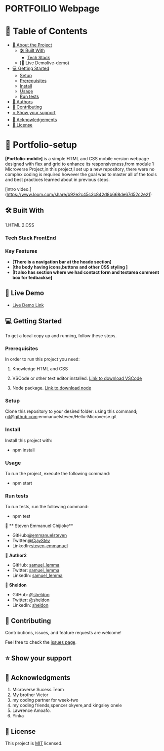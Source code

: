 # PORTFOILIO Webpage

# 📗 Table of Contents

- [📖 About the Project](#about-project)
  - [🛠 Built With](#built-with)
    - [Tech Stack](#tech-stack)
  - [🚀 Live Demolive-demo)
- [💻 Getting Started](#getting-started)
  - [Setup](#setup)
  - [Prerequisites](#prerequisites)
  - [Install](#install)
  - [Usage](#usage)
  - [Run tests](#run-tests)
- [👥 Authors](#authors)
- [🤝 Contributing](#contributing)
- [⭐️ Show your support](#support)
- [🙏 Acknowledgements](#acknowledgements)
- [📝 License](#license)

# 📖 Portfolio-setup

**[Portfolio-mobile]** is a simple HTML and CSS mobile version webpage designed with flex  and grid to enhance its responsiveness,from module 1  Microverse Project,in this project,I set up a new repository, there were no complex coding is required however the  goal was to master all of the tools and best practices learned about in previous steps.

[intro video.] (https://www.loom.com/share/b92e2c45c3c842d8b668de67d52c2e21)

## 🛠 Built With 
1.HTML
2.CSS


### Tech Stack  FrontEnd

### Key Features 

- **[There is a navigation bar at the heade section]**
- **[the body having icons,buttons and other CSS styling ]**
- **[It also has section where we had contact form and textarea comment box for fedbackse]**

## 🚀 Live Demo 

- [Live Demo Link]( https://emmanuelsteven.github.io/Portfolio/)

## 💻 Getting Started 
 
To get a local copy up and running, follow these steps.

### Prerequisites

In order to run this project you need:
1. Knowledge HTML and CSS

2. VSCode or other text editor installed. [Link to download VSCode](https://code.visualstudio.com/download)

3. Node package. [Link to download node](https://nodejs.org/en/download/)

### Setup

Clone this repository to your desired folder: using this command;
git@github.com:emmanuelsteven/Hello-Microverse.git


### Install

Install this project with:

- npm install

### Usage

To run the project, execute the following command:

- npm start

### Run tests

To run tests, run the following command:

  - npm test

👤 ** Steven Emmanuel Chijioke**

- GitHub:[@emmanuelsteven](https://github.com/emmanuelsteven)
- Twitter:[@CjayStev](https://twitter.com/CjayStev)
- LinkedIn:[steven-emmanuel](https://www.linkedin.com/in/steven-emmanuel-75a03a141/)

👤 **Author2**

- GitHub: [samuel_lemma](https://github.com/sam2if)
- Twitter: [samuel_lemma](https://twitter.com/samuellemma3733)
- LinkedIn: [samuel_lemma](https://www.linkedin.com/in/samuel-lemma-7479b1214/)

👤 **Sheldon**

- GitHub: [@sheldon](https://github.com/githubhandle)
- Twitter: [@sheldon](https://twitter.com/twitterhandle)
- LinkedIn: [sheldon](https://linkedin.com/in/linkedinhandle)

## 🤝 Contributing 

Contributions, issues, and feature requests are welcome!

Feel free to check the [issues page](../../issues/).

## ⭐️ Show your support 

## 🙏 Acknowledgments 

1. Microverse Sucess Team
2. My brother Victor 
3. my coding partner for week-two
4. my coding friends;spencer okyere,and kingsley onele
5. Lawrence Amoafo.
6.  Yinka

## 📝 License 

This project is [MIT](https://github.com/emmanuelsteven/Portfolio-setup-and-mobile-first/blob/profile_section/LICENSE) licensed.



